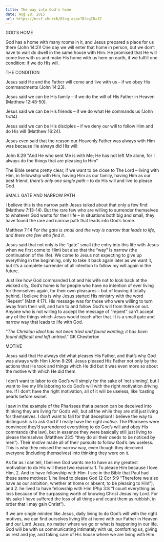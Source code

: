 ```yaml
---
title: The way into God's home
date: Aug 28, 2015
url: https://nccf.church/Blog.aspx?BlogID=37
---
```


GOD’S HOME

God has a home with many rooms in it, and Jesus prepared a place for us there (John 14:2)! One day we will enter that home in person, but we don’t have to wait do dwell in the same house with Him. He promised that He will come live with us and make His home with us here on earth, if we fulfill one condition: if we do His will.

THE CONDITION

Jesus said He and the Father will come and live with us – if we obey His commandments (John 14:23).

Jesus said we can be His family – if we do the will of His Father in Heaven (Matthew 12:48-50).

Jesus said we can be His friends – if we do what He commands us (John 15:14).

Jesus said we can be His disciples – if we deny our will to follow Him and do His will (Matthew 16:24).

Jesus even said that the reason our Heavenly Father was always with Him was because He always did His will:

John 8:29 "And He who sent Me is with Me; He has not left Me alone, for I always do the things that are pleasing to Him”

The Bible seems pretty clear, if we want to be close to The Lord – living with Him, in fellowship with Him, having Him as our family, having Him as our best friend, *there’s only one single path* – to do His will and live to please God.

SMALL GATE AND NARROW PATH

I believe this is the narrow path Jesus talked about that only a few find (Matthew 7:13-14). But the rare few who are willing to surrender themselves to whatever God wants for their life – in situations both big and small, they have found the rare and narrow path that leads into God’s home.

Matthew 7:14 *For the gate is small and the way is narrow that leads to life, and there are few who find it.*

Jesus said that not only is the “gate” small (the entry into this life with Jesus when we first come to Him) but also that the “way” is narrow (the continuation of the life). We come to Jesus not expecting to give up everything in the beginning, only to take it back again later as we want it, but it’s a complete surrender of all intention to follow my will again in the future.

Just like how God commanded Lot and his wife not to look back at the wicked city, God’s home is for people who have no intention of ever living for themselves again, for their own pleasures – but of leaving it totally behind. I believe this is why Jesus started His ministry with the word “Repent” (Matt 4:17). His message was for those who were willing to turn away from their will, and turn to and follow God’s will from there on out. Anyone who is not willing to accept the message of “repent” can’t accept any of the things which Jesus would teach after that. It is a small gate and narrow way that leads to life with God.

*“The Christian ideal has not been tried and found wanting; it has been found difficult and left untried*.” GK Chesterton

MOTIVE

Jesus said that He always did what pleases His Father, and that’s why God was always with Him (John 8:29). Jesus pleased His Father not only by the actions that He took and things which He did but it was even more so about the motive with which He did them.

I don’t want to labor to do God’s will simply for the sake of ‘not sinning’, but I want to live my life laboring to do God’s will with the right motivation driving me. If I don’t have the right motivation, all of it will be useless, like ‘casting pearls before swine’.

I saw in the example of the Pharisees that a person can be deceived into thinking they are living for God’s will, but all the while they are still just living for themselves. I don’t want to fall for that deception! I believe the way to distinguish is to ask God if I really have the right *motive*. The Pharisees were convinced they’d surrendered everything to do God’s will and obey His commands (the law), but in essence they were basically still just living to please themselves (Matthew 23:5 “they do all their deeds to be noticed by men”). Their *motive* made all of their pursuits to follow God’s law useless. This is why they missed the narrow way, even though they deceived everyone (including themselves) into thinking they were on it.

As far as I can tell, I believe God wants me to have as my greatest motivation to do His will these two reasons: 1. To please Him because I love Him, 2. And to have fellowship with Him. I see in the Bible that Paul had these same motives: 1. he lived to please God (2 Cor 5:9 “Therefore we also have as our ambition, whether at home or absent, to be pleasing to Him”), and 2. he lived to have fellowship with Him (Php 3:8 “I count everything as loss because of the surpassing worth of knowing Christ Jesus my Lord. For his sake I have suffered the loss of all things and count them as rubbish, in order that I may gain Christ”).

If we are single minded like Jesus, daily living to do God’s will with the right motives, we can find ourselves living life at home with our Father in Heaven and our Lord Jesus, no matter where we go or what is happening in our life. God will be with us communicating intimately with us, comforting us, giving us rest and joy, and taking care of His house where we are living with Him.
